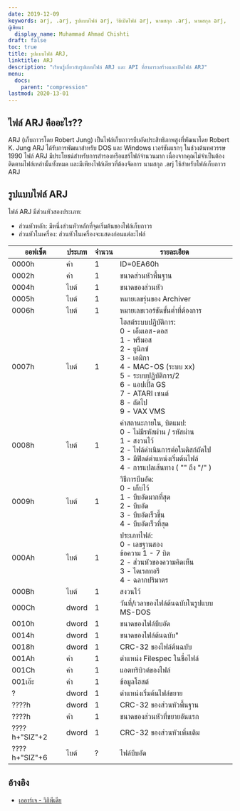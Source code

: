 ```yaml
---
date: 2019-12-09
keywords: arj, .arj, รูปแบบไฟล์ arj, วิธีเปิดไฟล์ arj, นามสกุล .arj, นามสกุล arj,
ผู้เขียน:
  display_name: Muhammad Ahmad Chishti
draft: false
toc: true
title: รูปแบบไฟล์ ARJ,
linktitle: ARJ
description: "เรียนรู้เกี่ยวกับรูปแบบไฟล์ ARJ และ API ที่สามารถสร้างและเปิดไฟล์ ARJ"
menu:
  docs:
    parent: "compression"
lastmod: 2020-13-01
---
```


## ไฟล์ ARJ คืออะไร?? ##

ARJ (เก็บถาวรโดย Robert Jung) เป็นไฟล์เก็บถาวรบีบอัดประสิทธิภาพสูงที่พัฒนาโดย Robert K. Jung ARJ ได้รับการพัฒนาสำหรับ DOS และ Windows เวอร์ชันแรกๆ ในช่วงต้นทศวรรษ 1990 ไฟล์ ARJ มีประโยชน์สำหรับการสำรองหรือแชร์ไฟล์จำนวนมาก เนื่องจากคุณไม่จำเป็นต้องติดตามไฟล์เหล่านั้นทั้งหมด และมีเพียงไฟล์เดียวที่ต้องจัดการ นามสกุล .arj ใช้สำหรับไฟล์เก็บถาวร ARJ

## รูปแบบไฟล์ ARJ ##

ไฟล์ ARJ มีส่วนหัวสองประเภท:

- ส่วนหัวหลัก: มีหนึ่งส่วนหัวหลักที่จุดเริ่มต้นของไฟล์เก็บถาวร
- ส่วนหัวในเครื่อง: ส่วนหัวในเครื่องจะแสดงก่อนแต่ละไฟล์

|ออฟเซ็ต|ประเภท|จำนวน|รายละเอียด|
|---|---|---|---|
|0000h|คำ|1|ID=0EA60h|
|0002h|คำ|1|ขนาดส่วนหัวพื้นฐาน|
|0004h|ไบต์|1|ขนาดของส่วนหัว|
|0005h|ไบต์|1|หมายเลขรุ่นของ Archiver|
|0006h|ไบต์|1|หมายเลขเวอร์ชันขั้นต่ำที่ต้องการ|
|0007h|ไบต์|1|โฮสต์ระบบปฏิบัติการ:</br> 0 - เอ็มเอส-ดอส</br> 1 - พรีมอส</br> 2 - ยูนิกซ์</br> 3 - เอมิกา</br> 4 - MAC-OS (ระบบ xx)</br> 5 - ระบบปฏิบัติการ/2</br> 6 - แอปเปิ้ล GS</br> 7 - ATARI เซนต์</br> 8 - ถัดไป</br> 9 - VAX VMS|
|0008h|ไบต์|1|ค่าสถานะภายใน, บิตแมป:</br> 0 - ไม่มีรหัสผ่าน / รหัสผ่าน</br> 1 - สงวนไว้</br> 2 - ไฟล์ดำเนินการต่อในดิสก์ถัดไป</br> 3 - มีฟิลด์ตำแหน่งเริ่มต้นไฟล์</br> 4 - การแปลเส้นทาง ( "\" ถึง "/" )|
|0009h|ไบต์|1|วิธีการบีบอัด:</br> 0 - เก็บไว้</br> 1 - บีบอัดมากที่สุด</br> 2 - บีบอัด</br> 3 - บีบอัดเร็วขึ้น</br> 4 - บีบอัดเร็วที่สุด|
|000Ah|ไบต์|1|ประเภทไฟล์:</br> 0 - เลขฐานสอง</br> ข้อความ 1 - 7 บิต</br> 2 - ส่วนหัวของความคิดเห็น</br> 3 - ไดเรกทอรี</br> 4 - ฉลากปริมาตร|
|000Bh|ไบต์|1|สงวนไว้|
|000Ch|dword|1|วันที่/เวลาของไฟล์ต้นฉบับในรูปแบบ MS-DOS|
|0010h|dword|1|ขนาดของไฟล์บีบอัด|
|0014h|dword|1|ขนาดของไฟล์ต้นฉบับ"|
|0018h|dword|1|CRC-32 ของไฟล์ต้นฉบับ|
|001Ah|คำ|1|ตำแหน่ง Filespec ในชื่อไฟล์|
|001Ch|คำ|1|แอตทริบิวต์ของไฟล์|
|001เอ๊ะ|คำ|1|ข้อมูลโฮสต์|
|?|dword|1|ตำแหน่งเริ่มต้นไฟล์ขยาย|
|????h|dword|1|CRC-32 ของส่วนหัวพื้นฐาน|
|????h|คำ|1|ขนาดของส่วนหัวที่ขยายอันแรก|
|????h+"SIZ"+2|dword|1|CRC-32 ของส่วนหัวเพิ่มเติม|
|????h+"SIZ"+6|ไบต์|?|ไฟล์บีบอัด|

## อ้างอิง ##

- [เออาร์เจ - วิกิพีเดีย](https://en.wikipedia.org/wiki/ARJ)

